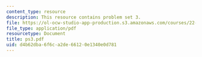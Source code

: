 ```yaml
---
content_type: resource
description: This resource contains problem set 3.
file: https://ol-ocw-studio-app-production.s3.amazonaws.com/courses/22-101-applied-nuclear-physics-fall-2006/d4b62dba6f6ca2de66120e1340e0d781_ps3.pdf
file_type: application/pdf
resourcetype: Document
title: ps3.pdf
uid: d4b62dba-6f6c-a2de-6612-0e1340e0d781
---
```

